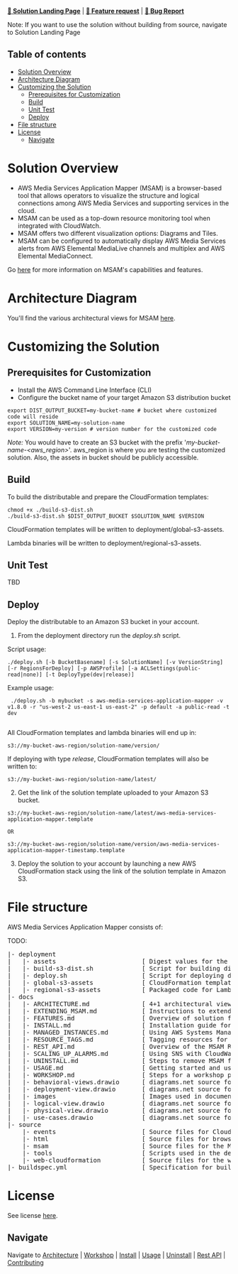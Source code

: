 **[🚀 Solution Landing Page](https://aws.amazon.com/solutions/implementations/media-services-application-mapper/)** | **[🚧 Feature request](https://github.com/awslabs/aws-media-services-application-mapper/issues/new?assignees=&labels=feature-request%2C+enhancement&template=feature_request.md&title=)** | **[🐛 Bug Report](https://github.com/awslabs/aws-media-services-application-mapper/issues/new?assignees=&labels=bug%2C+triage&template=bug_report.md&title=)**

Note: If you want to use the solution without building from source, navigate to Solution Landing Page

## Table of contents

- [Solution Overview](#solution-overview)
- [Architecture Diagram](#architecture-diagram)
- [Customizing the Solution](#customizing-the-solution)
  - [Prerequisites for Customization](#prerequisites-for-customization)
  - [Build](#build)
  - [Unit Test](#unit-test)
  - [Deploy](#deploy)
- [File structure](#file-structure)
- [License](#license)
  - [Navigate](#navigate)

<a name="solution-overview"></a>
# Solution Overview
[//]: # (What does the solution do? What customer problem does it solve? Mention specific use cases)
* AWS Media Services Application Mapper (MSAM) is a browser-based tool that allows operators to visualize the structure and logical connections among AWS Media Services and supporting services in the cloud.
* MSAM can be used as a top-down resource monitoring tool when integrated with CloudWatch.
* MSAM offers two different visualization options: Diagrams and Tiles. 
* MSAM can be configured to automatically display AWS Media Services alerts from AWS Elemental MediaLive channels and multiplex and AWS Elemental MediaConnect.

Go [here](docs/FEATURES.md) for more information on MSAM's capabilities and features.

<a name="architecture-diagram"></a>
# Architecture Diagram
[//]: # (Provide Architecture Diagram. Add few bullets to describe the architecture workflow)
You'll find the various architectural views for MSAM [here](docs/ARCHITECTURE.md).
<a name="aws-solutions-constructs"></a><a name="customizing-the-solution"></a>
# Customizing the Solution

<a name="prerequisites-for-customization"></a>
## Prerequisites for Customization
[//]: # (Add any prerequisites for customization steps. e.g. Prerequisite: Node.js>10)

* Install the AWS Command Line Interface (CLI)
* Configure the bucket name of your target Amazon S3 distribution bucket
```
export DIST_OUTPUT_BUCKET=my-bucket-name # bucket where customized code will reside
export SOLUTION_NAME=my-solution-name
export VERSION=my-version # version number for the customized code
```
_Note:_ You would have to create an S3 bucket with the prefix '_my-bucket-name-<aws_region>_'.  aws_region is where you are testing the customized solution. Also, the assets in bucket should be publicly accessible.

<a name="build"></a>
## Build
[//]: # (Add commands to build lambda binaries from root of the project)
To build the distributable and prepare the CloudFormation templates:
```
chmod +x ./build-s3-dist.sh
./build-s3-dist.sh $DIST_OUTPUT_BUCKET $SOLUTION_NAME $VERSION
```

CloudFormation templates will be written to deployment/global-s3-assets.

Lambda binaries will be written to deployment/regional-s3-assets.


<a name="unit-test"></a>
## Unit Test
[//]: # (Add commands to run unit tests from root of the project)

TBD

<a name="deploy"></a>
## Deploy
[//]: # (Add commands to deploy the solution's stacks from the root of the project)

Deploy the distributable to an Amazon S3 bucket in your account. 

1. From the deployment directory run the _deploy.sh_ script. 

Script usage:
```
./deploy.sh [-b BucketBasename] [-s SolutionName] [-v VersionString] [-r RegionsForDeploy] [-p AWSProfile] [-a ACLSettings(public-read|none)] [-t DeployType(dev|release)] 
```

Example usage:
```
 ./deploy.sh -b mybucket -s aws-media-services-application-mapper -v v1.8.0 -r "us-west-2 us-east-1 us-east-2" -p default -a public-read -t dev


```

All CloudFormation templates and lambda binaries will end up in:

``` 
s3://my-bucket-aws-region/solution-name/version/
```

If deploying with type _release_, CloudFormation templates will also be written to:
``` 
s3://my-bucket-aws-region/solution-name/latest/
```

2.  Get the link of the solution template uploaded to your Amazon S3 bucket.

``` 
s3://my-bucket-aws-region/solution-name/latest/aws-media-services-application-mapper.template

OR

s3://my-bucket-aws-region/solution-name/version/aws-media-services-application-mapper-timestamp.template
```

3. Deploy the solution to your account by launching a new AWS CloudFormation stack using the link of the solution template in Amazon S3.

<a name="file-structure"></a>
# File structure

AWS Media Services Application Mapper consists of:

TODO:

<pre>
|- deployment
|   |- assets                       [ Digest values for the templates and packaged code go to this folder and hosted on S3 by the project sponsors ]
|   |- build-s3-dist.sh             [ Script for building distributables and preparing the CloudFormation templates ]
|   |- deploy.sh                    [ Script for deploying distributables and CloudFormation templates to user's S3 bucket ]
|   |- global-s3-assets             [ CloudFormation templates get written here during custom build ]
|   |- regional-s3-assets           [ Packaged code for Lambda get written here during custom build ]
|- docs
|   |- ARCHITECTURE.md              [ 4+1 architectural view model ]
|   |- EXTENDING_MSAM.md            [ Instructions to extend MSAM with your own types ]
|   |- FEATURES.md                  [ Overview of solution features ]
|   |- INSTALL.md                   [ Installation guide for MSAM ]
|   |- MANAGED_INSTANCES.md         [ Using AWS Systems Manager and on-premise hardware ]
|   |- RESOURCE_TAGS.md             [ Tagging resources for tile and diagram creation ]
|   |- REST_API.md                  [ Overview of the MSAM REST API and use ]
|   |- SCALING_UP_ALARMS.md         [ Using SNS with CloudWatch Alarms for MSAM ]
|   |- UNINSTALL.md                 [ Steps to remove MSAM from your AWS account ]
|   |- USAGE.md                     [ Getting started and usage tips for the browser tool ]
|   |- WORKSHOP.md                  [ Steps for a workshop presented at re:Invent 2019 ]
|   |- behavioral-views.drawio      [ diagrams.net source for behavioral view ]
|   |- deployment-view.drawio       [ diagrams.net source for deployment view ]
|   |- images                       [ Images used in documentation ]
|   |- logical-view.drawio          [ diagrams.net source for logical view ]
|   |- physical-view.drawio         [ diagrams.net source for physical view ]
|   |- use-cases.drawio             [ diagrams.net source for use case view ]
|- source
    |- events                       [ Source files for CloudWatch Event and Alarm handling ]
    |- html                         [ Source files for browser application ]
    |- msam                         [ Source files for the MSAM REST API and scheduled tasks ]
    |- tools                        [ Scripts used in the development of MSAM ]
    |- web-cloudformation           [ Source files for the web template and custom resources ]
|- buildspec.yml                    [ Specification for building using CodeBuild within CodePipeline ]
</pre>

<a name="license"></a>
# License

See license [here](https://github.com/awslabs/aws-media-services-application-mapper/blob/master/LICENSE).


## Navigate
Navigate to [Architecture](docs/ARCHITECTURE.md) | [Workshop](docs/WORKSHOP.md) | [Install](docs/INSTALL.md) | [Usage](docs/USAGE.md) | [Uninstall](docs/UNINSTALL.md) | [Rest API](docs/REST_API.md) | [Contributing](CONTRIBUTING.md)